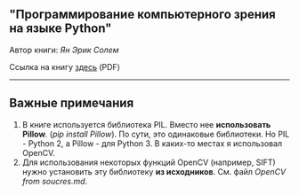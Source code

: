 ## "Программирование компьютерного зрения на языке Python"

Автор книги: _Ян Эрик Солем_

Ссылка на книгу [здесь](https://ru.pdfdrive.com/%D0%9F%D1%80%D0%BE%D0%B3%D1%80%D0%B0%D0%BC%D0%BC%D0%B8%D1%80%D0%BE%D0%B2%D0%B0%D0%BD%D0%B8%D0%B5-%D0%BA%D0%BE%D0%BC%D0%BF%D1%8C%D1%8E%D1%82%D0%B5%D1%80%D0%BD%D0%BE%D0%B3%D0%BE-%D0%B7%D1%80%D0%B5%D0%BD%D0%B8%D1%8F-%D0%BD%D0%B0-%D1%8F%D0%B7%D1%8B%D0%BA%D0%B5-python-e187857202.html) (PDF)

---

## Важные примечания
1. В книге используется библиотека PIL. Вместо нее __использовать Pillow__. (_pip install Pillow_). По сути, это одинаковые
библиотеки. Но PIL - Python 2, а Pillow - для Python 3. В каких-то местах я использовал OpenCV.
2. Для использования некоторых функций OpenCV (например, SIFT) нужно установить эту библиотеку **из исходников**. Cм. файл *OpenCV from soucres.md*.
